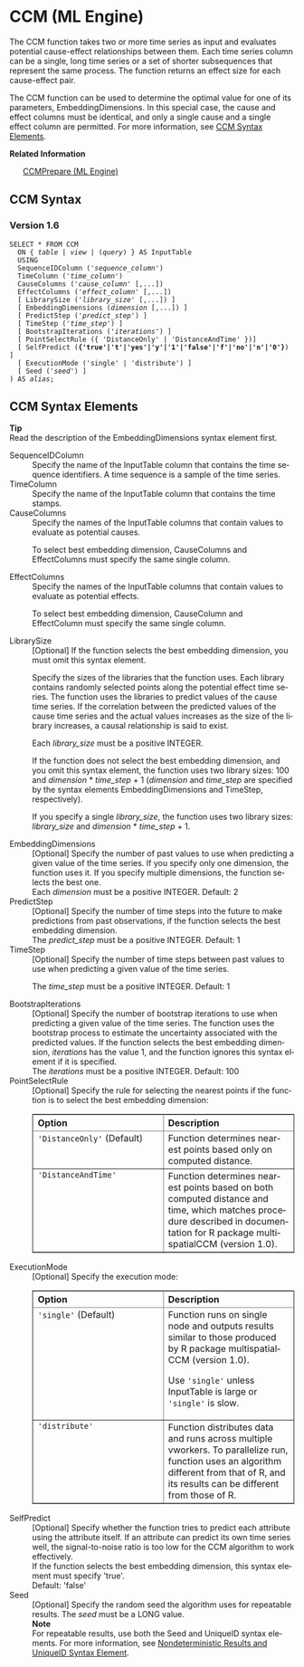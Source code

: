<div class="nested0" aria-labelledby="ariaid-title1" topicindex="1" topicid="glu1506436467167" id="glu1506436467167"><h1 class="title topictitle1" id="ariaid-title1">CCM (ML Engine)</h1><div class="body conbody">
<p class="p">The CCM function takes two or more time series as input and evaluates potential cause-effect relationships between them. Each time series column can be a single, long time series or a set of shorter subsequences that represent the same process. The function returns an effect size for each cause-effect pair.</p>
<p class="p">The CCM function can be used to determine the optimal value for one of its parameters, EmbeddingDimensions. In this special case, the cause and effect columns must be identical, and only a single cause and a single effect column are permitted. For more information, see <a href="vpk1558464925784.md#iop1506436636801">CCM Syntax Elements</a>.</p></div><div class="related-links"><div class="linklistheader"><p></p><b>Related Information</b></div>
<ul class="linklist linklist relinfo"><div class="linklistmember"><a href="wcc1543347374248.md#wvn1506435412030">CCMPrepare (ML Engine)</a></div></ul></div><div class="topic reference nested1" aria-labelledby="ariaid-title2" topicindex="2" topicid="bcc1506436571609" xml:lang="en-us" lang="en-us" id="bcc1506436571609">
<h2 class="title topictitle2" id="ariaid-title2">CCM Syntax</h2><div class="body refbody"><div class="section" id="bcc1506436571609__section_N1000E_N1000C_N10001">
<h3 class="title sectiontitle">Version 1.6</h3><pre class="pre codeblock" xml:space="preserve"><code>SELECT * FROM CCM
  <span>ON { <var class="keyword varname">table</var> | <var class="keyword varname">view</var> | (<var class="keyword varname">query</var>) }</span> AS InputTable
  USING
  SequenceIDColumn ('<var class="keyword varname">sequence_column</var>')
  TimeColumn ('<var class="keyword varname">time_column</var>')
  CauseColumns ('<var class="keyword varname">cause_column</var>' [,...])
  EffectColumns ('<var class="keyword varname">effect_column</var>' [,...])
  [ LibrarySize ('<var class="keyword varname">library_size</var>' [,...]) ]
  [ EmbeddingDimensions (<var class="keyword varname">dimension</var> [,...]) ]
  [ PredictStep ('<var class="keyword varname">predict_step</var>') ]
  [ TimeStep ('<var class="keyword varname">time_step</var>') ]
  [ BootstrapIterations ('<var class="keyword varname">iterations</var>') ]
  [ PointSelectRule ({ 'DistanceOnly' | 'DistanceAndTime' })]
  [ SelfPredict (<span><b>{'true'|'t'|'yes'|'y'|'1'|'false'|'f'|'no'|'n'|'0'}</b></span>) ]
  [ ExecutionMode ('single' | 'distribute') ]
  [ Seed ('<var class="keyword varname">seed</var>') ]
) AS <var class="keyword varname">alias</var>;</code></pre></div></div></div><div class="topic reference nested1" aria-labelledby="ariaid-title3" topicindex="3" topicid="iop1506436636801" xml:lang="en-us" lang="en-us" id="iop1506436636801">
<h2 class="title topictitle2" id="ariaid-title3">CCM Syntax Elements</h2><div class="body refbody"><div class="section" id="iop1506436636801__section_N10011_N1000E_N10001"><div class="note tip" id="iop1506436636801__note_N10014_N10011_N1000E_N10001"><span><b>Tip</b></span><div class="notebody">Read the description of the EmbeddingDimensions syntax element first.</div></div><dl class="dl parml"><dt class="dt pt dlterm">SequenceIDColumn</dt><dd class="dd pd">Specify the name of the InputTable column that contains the time sequence identifiers. A time sequence is a sample of the time series.</dd><dt class="dt pt dlterm">TimeColumn</dt><dd class="dd pd">Specify the name of the InputTable column that contains the time stamps.</dd><dt class="dt pt dlterm">CauseColumns</dt><dd class="dd pd">Specify the names of the InputTable columns that contain values to evaluate as potential causes.
<p class="p">To select best embedding dimension, CauseColumns and EffectColumns must specify the same single column.</p></dd><dt class="dt pt dlterm">EffectColumns</dt><dd class="dd pd">Specify the names of the InputTable columns that contain values to evaluate as potential effects.
<p class="p">To select best embedding dimension, CauseColumn and EffectColumn must specify the same single column.</p></dd><dt class="dt pt dlterm">LibrarySize</dt><dd class="dd pd">[Optional] If the function selects the best embedding dimension, you must omit this syntax element.
<p class="p">Specify the sizes of the libraries that the function uses. Each library contains randomly selected points along the potential effect time series. The function uses the libraries to predict values of the cause time series. If the correlation between the predicted values of the cause time series and the actual values increases as the size of the library increases, a causal relationship is said to exist.</p>
<p class="p">Each <var class="keyword varname">library_size</var> must be a positive INTEGER.</p>
<p class="p">If the function does not select the best embedding dimension, and you omit this syntax element, the function uses two library sizes: 100 and <var class="keyword varname">dimension</var> * <var class="keyword varname">time_step</var> + 1 (<var class="keyword varname">dimension</var> and <var class="keyword varname">time_step</var> are specified by the syntax elements EmbeddingDimensions and TimeStep, respectively).</p>
<p class="p">If you specify a single <var class="keyword varname">library_size</var>, the function uses two library sizes: <var class="keyword varname">library_size</var> and <var class="keyword varname">dimension</var> * <var class="keyword varname">time_step</var> + 1.</p></dd><dt class="dt pt dlterm">EmbeddingDimensions</dt><dd class="dd pd">[Optional] Specify the number of past values to use when predicting a given value of the time series. If you specify only one dimension, the function uses it. If you specify multiple dimensions, the function selects the best one.</dd><dd class="dd pd ddexpand">Each <var class="keyword varname">dimension</var> must be a positive INTEGER. Default: 2</dd><dt class="dt pt dlterm">PredictStep</dt><dd class="dd pd">[Optional] Specify the number of time steps into the future to make predictions from past observations, if the function selects the best embedding dimension.</dd><dd class="dd pd ddexpand">The <var class="keyword varname">predict_step</var> must be a positive INTEGER. Default: 1</dd><dt class="dt pt dlterm">TimeStep</dt><dd class="dd pd">[Optional] Specify the number of time steps between past values to use when predicting a given value of the time series. 
<p class="p">The <var class="keyword varname">time_step</var> must be a positive INTEGER. Default: 1</p></dd><dt class="dt pt dlterm">BootstrapIterations</dt><dd class="dd pd">[Optional] Specify the number of bootstrap iterations to use when predicting a given value of the time series. The function uses the bootstrap process to estimate the uncertainty associated with the predicted values. If the function selects the best embedding dimension, <var class="keyword varname">iterations</var> has the value 1, and the function ignores this syntax element if it is specified.</dd><dd class="dd pd ddexpand">The <var class="keyword varname">iterations</var> must be a positive INTEGER. Default: 100</dd><dt class="dt pt dlterm">PointSelectRule</dt><dd class="dd pd">[Optional] Specify the rule for selecting the nearest points if the function is to select the best embedding dimension:
<div class="tablenoborder"><table cellpadding="4" cellspacing="0" summary="" id="iop1506436636801__table_ff4_c2y_fdb" class="table" frame="border" border="1" rules="all"><div class="caption"></div><colgroup span="1"><col style="width:50%" span="1"></col><col style="width:50%" span="1"></col></colgroup><thead class="thead" style="text-align:left;"><tr class="row"><th class="entry cellrowborder" style="vertical-align:top;" id="d110397e258" rowspan="1" colspan="1">Option</th><th class="entry cellrowborder" style="vertical-align:top;" id="d110397e260" rowspan="1" colspan="1">Description</th></tr></thead><tbody class="tbody"><tr class="row"><td class="entry cellrowborder" style="vertical-align:top;" headers="d110397e258" rowspan="1" colspan="1"><code class="ph codeph">'DistanceOnly'</code> (Default)</td><td class="entry cellrowborder" style="vertical-align:top;" headers="d110397e260" rowspan="1" colspan="1">Function determines nearest points based only on computed distance.</td></tr><tr class="row"><td class="entry cellrowborder" style="vertical-align:top;" headers="d110397e258" rowspan="1" colspan="1"><code class="ph codeph">'DistanceAndTime'</code></td><td class="entry cellrowborder" style="vertical-align:top;" headers="d110397e260" rowspan="1" colspan="1">Function determines nearest points based on both computed distance and time, which matches  procedure described in documentation for R package multispatialCCM (version 1.0).</td></tr></tbody></table></div></dd><dt class="dt pt dlterm">ExecutionMode</dt><dd class="dd pd">[Optional] Specify the execution mode:
<div class="tablenoborder"><table cellpadding="4" cellspacing="0" summary="" id="iop1506436636801__table_sqk_32y_fdb" class="table" frame="border" border="1" rules="all"><div class="caption"></div><colgroup span="1"><col style="width:50%" span="1"></col><col style="width:50%" span="1"></col></colgroup><thead class="thead" style="text-align:left;"><tr class="row"><th class="entry cellrowborder" style="vertical-align:top;" id="d110397e288" rowspan="1" colspan="1">Option</th><th class="entry cellrowborder" style="vertical-align:top;" id="d110397e290" rowspan="1" colspan="1">Description</th></tr></thead><tbody class="tbody"><tr class="row"><td class="entry cellrowborder" style="vertical-align:top;" headers="d110397e288" rowspan="1" colspan="1"><code class="ph codeph">'single'</code> (Default)</td><td class="entry cellrowborder" style="vertical-align:top;" headers="d110397e290" rowspan="1" colspan="1">Function runs on single node and outputs results similar to those produced by R package multispatialCCM (version 1.0).
<p class="p">Use <code class="ph codeph">'single'</code> unless InputTable is large or <code class="ph codeph">'single'</code> is slow.</p></td></tr><tr class="row"><td class="entry cellrowborder" style="vertical-align:top;" headers="d110397e288" rowspan="1" colspan="1"><code class="ph codeph">'distribute'</code></td><td class="entry cellrowborder" style="vertical-align:top;" headers="d110397e290" rowspan="1" colspan="1">Function distributes data and runs across multiple vworkers. To parallelize run, function uses an algorithm different from that of R, and its results can be different from those of R.</td></tr></tbody></table></div></dd><dt class="dt pt dlterm">SelfPredict</dt><dd class="dd pd">[Optional] Specify whether the function tries to predict each attribute using the attribute itself. If an attribute can predict its own time series well, the signal-to-noise ratio is too low for the CCM algorithm to work effectively.</dd><dd class="dd pd ddexpand">If the function selects the best embedding dimension, this syntax element must specify 'true'.</dd><dd class="dd pd ddexpand">Default: 'false'</dd><dt class="dt pt dlterm">Seed</dt><dd class="dd pd">[Optional] Specify the random seed the algorithm uses for repeatable results. The <var class="keyword varname">seed</var> must be a LONG value.<div class="note note" id="iop1506436636801__note_N101C8_N101BF_N101B8_N1001F_N10014_N10010_N10001"><span><b>Note</b></span><div class="notebody"> For repeatable results, use both the Seed and UniqueID syntax elements. For more information, see <a href="qym1549987102806.md">Nondeterministic Results and UniqueID Syntax Element</a>.</div></div></dd></dl></div></div></div></div>
